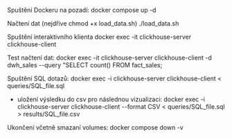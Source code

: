 Spuštění Dockeru na pozadí:
docker compose up -d

Načtení dat (nejdřive chmod +x load_data.sh)
./load_data.sh

Spuštění interaktivního klienta
docker exec -it clickhouse-server clickhouse-client

Test načtení dat:
docker exec -it clickhouse-server clickhouse-client -d dwh_sales --query "SELECT count() FROM fact_sales;

Spuštění SQL dotazů:
docker exec -i clickhouse-server clickhouse-client < queries/SQL_file.sql

* uložení výsledku do csv pro následnou vizualizaci:
docker exec -i clickhouse-server clickhouse-client --format CSV < queries/SQL_file.sql > results/SQL_file.csv

Ukončení včetně smazaní volumes:
docker compose down -v